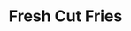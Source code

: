---
title: "Fresh Cut Fries"
description: "Lightly seasoned"
price_s: "4"
price_l: "7"
weight: "1"
---